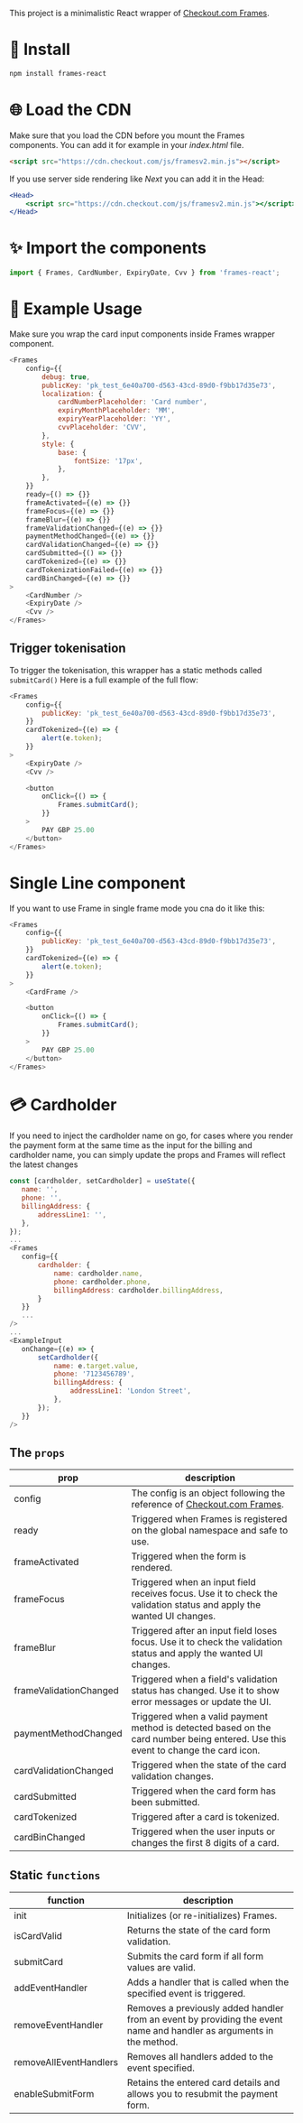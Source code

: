 This project is a minimalistic React wrapper of [Checkout.com Frames](https://docs.checkout.com/docs/frames).

# :rocket: Install

```bash
npm install frames-react
```

# :globe_with_meridians: Load the CDN

Make sure that you load the CDN before you mount the Frames components. You can add it for example in your _index.html_ file.

```html
<script src="https://cdn.checkout.com/js/framesv2.min.js"></script>
```

If you use server side rendering like _Next_ you can add it in the Head:

```jsx
<Head>
    <script src="https://cdn.checkout.com/js/framesv2.min.js"></script>
</Head>
```

# :sparkles: Import the components

```js
import { Frames, CardNumber, ExpiryDate, Cvv } from 'frames-react';
```

# :muscle: Example Usage

Make sure you wrap the card input components inside Frames wrapper component.

```js
<Frames
    config={{
        debug: true,
        publicKey: 'pk_test_6e40a700-d563-43cd-89d0-f9bb17d35e73',
        localization: {
            cardNumberPlaceholder: 'Card number',
            expiryMonthPlaceholder: 'MM',
            expiryYearPlaceholder: 'YY',
            cvvPlaceholder: 'CVV',
        },
        style: {
            base: {
                fontSize: '17px',
            },
        },
    }}
    ready={() => {}}
    frameActivated={(e) => {}}
    frameFocus={(e) => {}}
    frameBlur={(e) => {}}
    frameValidationChanged={(e) => {}}
    paymentMethodChanged={(e) => {}}
    cardValidationChanged={(e) => {}}
    cardSubmitted={() => {}}
    cardTokenized={(e) => {}}
    cardTokenizationFailed={(e) => {}}
    cardBinChanged={(e) => {}}
>
    <CardNumber />
    <ExpiryDate />
    <Cvv />
</Frames>
```

## Trigger tokenisation

To trigger the tokenisation, this wrapper has a static methods called `submitCard()`
Here is a full example of the full flow:

```js
<Frames
    config={{
        publicKey: 'pk_test_6e40a700-d563-43cd-89d0-f9bb17d35e73',
    }}
    cardTokenized={(e) => {
        alert(e.token);
    }}
>
    <ExpiryDate />
    <Cvv />

    <button
        onClick={() => {
            Frames.submitCard();
        }}
    >
        PAY GBP 25.00
    </button>
</Frames>
```

# Single Line component

If you want to use Frame in single frame mode you cna do it like this:

```js
<Frames
    config={{
        publicKey: 'pk_test_6e40a700-d563-43cd-89d0-f9bb17d35e73',
    }}
    cardTokenized={(e) => {
        alert(e.token);
    }}
>
    <CardFrame />

    <button
        onClick={() => {
            Frames.submitCard();
        }}
    >
        PAY GBP 25.00
    </button>
</Frames>
```

# :credit_card: Cardholder

If you need to inject the cardholder name on go, for cases where you render the payment form
at the same time as the input for the billing and cardholder name, you can simply update
the props and Frames will reflect the latest changes

```js
const [cardholder, setCardholder] = useState({
   name: '',
   phone: '',
   billingAddress: {
       addressLine1: '',
   },
});
...
<Frames
   config={{
       cardholder: {
           name: cardholder.name,
           phone: cardholder.phone,
           billingAddress: cardholder.billingAddress,
       }
   }}
   ...
/>
...
<ExampleInput
   onChange={(e) => {
       setCardholder({
           name: e.target.value,
           phone: '7123456789',
           billingAddress: {
               addressLine1: 'London Street',
           },
       });
   }}
/>
```

## The `props`

| prop                   | description                                                                                                                                              |
| ---------------------- | -------------------------------------------------------------------------------------------------------------------------------------------------------- |
| config                 | The config is an object following the reference of [Checkout.com Frames](https://docs.checkout.com/docs/frames-reference#section-configuration-options). |
| ready                  | Triggered when Frames is registered on the global namespace and safe to use.                                                                             |
| frameActivated         | Triggered when the form is rendered.                                                                                                                     |
| frameFocus             | Triggered when an input field receives focus. Use it to check the validation status and apply the wanted UI changes.                                     |
| frameBlur              | Triggered after an input field loses focus. Use it to check the validation status and apply the wanted UI changes.                                       |
| frameValidationChanged | Triggered when a field's validation status has changed. Use it to show error messages or update the UI.                                                  |
| paymentMethodChanged   | Triggered when a valid payment method is detected based on the card number being entered. Use this event to change the card icon.                        |
| cardValidationChanged  | Triggered when the state of the card validation changes.                                                                                                 |
| cardSubmitted          | Triggered when the card form has been submitted.                                                                                                         |
| cardTokenized          | Triggered after a card is tokenized.                                                                                                                     |
| cardBinChanged         | Triggered when the user inputs or changes the first 8 digits of a card.                                                                                  |

## Static `functions`

| function               | description                                                                                                          |
| ---------------------- | -------------------------------------------------------------------------------------------------------------------- |
| init                   | Initializes (or re-initializes) Frames.                                                                              |
| isCardValid            | Returns the state of the card form validation.                                                                       |
| submitCard             | Submits the card form if all form values are valid.                                                                  |
| addEventHandler        | Adds a handler that is called when the specified event is triggered.                                                 |
| removeEventHandler     | Removes a previously added handler from an event by providing the event name and handler as arguments in the method. |
| removeAllEventHandlers | Removes all handlers added to the event specified.                                                                   |
| enableSubmitForm       | Retains the entered card details and allows you to resubmit the payment form.                                        |
